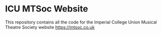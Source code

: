 # ICU MTSoc Website

This repository contains all the code for the Imperial College Union Musical Theatre Society website https://mtsoc.co.uk